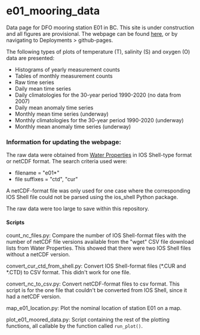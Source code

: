 # e01_mooring_data
Data page for DFO mooring station E01 in BC. This site is under construction and all figures are provisional.
The webpage can be found [here](https://ios-osd-dpg.github.io/e01_mooring_data/), or by navigating to Deployments > github-pages.

The following types of plots of temperature (T), salinity (S) and oxygen (O) data are presented:
* Histograms of yearly measurement counts
* Tables of monthly measurement counts
* Raw time series
* Daily mean time series
* Daily climatologies for the 30-year period 1990-2020 (no data from 2007)
* Daily mean anomaly time series
* Monthly mean time series (underway)
* Monthly climatologies for the 30-year period 1990-2020 (underway)
* Monthly mean anomaly time series (underway)

### Information for updating the webpage:

The raw data were obtained from [Water Properties](https://www.waterproperties.ca/) in IOS Shell-type format or netCDF format. The search criteria used were:
* filename = "e01*"
* file suffixes = "ctd", "cur"

A netCDF-format file was only used for one case where the corresponding IOS Shell file could not be parsed using the ios_shell Python package. 

The raw data were too large to save within this repository.

#### Scripts
count_nc_files.py: Compare the number of IOS Shell-format files with the number of netCDF file versions available from the "wget" CSV file download lists from Water Properties. This showed that there were two IOS Shell files without a netCDF version.

convert_cur_ctd_from_shell.py: Convert IOS Shell-format files (*.CUR and *.CTD) to CSV format. This didn't work for one file.

convert_nc_to_csv.py: Convert netCDF-format files to csv format. This script is for the one file that couldn't be converted from IOS Shell, since it had a netCDF version.

map_e01_location.py: Plot the nominal location of station E01 on a map.

plot_e01_moored_data.py: Script containing the rest of the plotting functions, all callable by the function called `run_plot()`.
